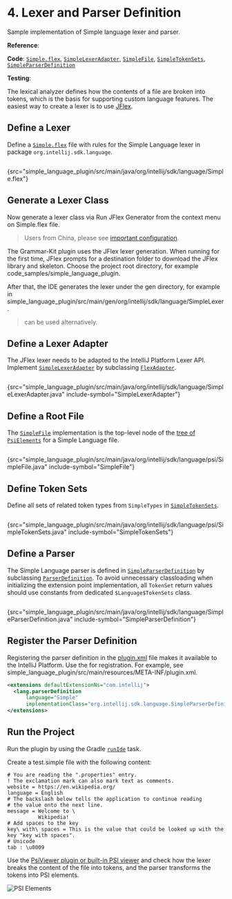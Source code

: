 <!-- Copyright 2000-2025 JetBrains s.r.o. and contributors. Use of this source code is governed by the Apache 2.0 license. -->

# 4. Lexer and Parser Definition

<link-summary>Sample implementation of Simple language lexer and parser.</link-summary>

<tldr>

**Reference**: [](implementing_lexer.md)

**Code**: [`Simple.flex`](%gh-sdk-samples-master%/simple_language_plugin/src/main/java/org/intellij/sdk/language/Simple.flex),
[`SimpleLexerAdapter`](%gh-sdk-samples-master%/simple_language_plugin/src/main/java/org/intellij/sdk/language/SimpleLexerAdapter.java),
[`SimpleFile`](%gh-sdk-samples-master%/simple_language_plugin/src/main/java/org/intellij/sdk/language/psi/SimpleFile.java),
[`SimpleTokenSets`](%gh-sdk-samples-master%/simple_language_plugin/src/main/java/org/intellij/sdk/language/psi/SimpleTokenSets.java),
[`SimpleParserDefinition`](%gh-sdk-samples-master%/simple_language_plugin/src/main/java/org/intellij/sdk/language/SimpleParserDefinition.java)

**Testing**: [](parsing_test.md)

</tldr>

<include from="language_and_filetype.md" element-id="custom_language_tutorial_header"></include>

The lexical analyzer defines how the contents of a file are broken into tokens, which is the basis for supporting custom language features.
The easiest way to create a lexer is to use [JFlex](https://jflex.de/).

## Define a Lexer

Define a [`Simple.flex`](%gh-sdk-samples-master%/simple_language_plugin/src/main/java/org/intellij/sdk/language/Simple.flex) file with rules for the Simple Language lexer in package `org.intellij.sdk.language`.

```java
```
{src="simple_language_plugin/src/main/java/org/intellij/sdk/language/Simple.flex"}

## Generate a Lexer Class

Now generate a lexer class via <ui-path>Run JFlex Generator</ui-path> from the context menu on <path>Simple.flex</path> file.

> Users from China, please see [important configuration](https://github.com/JetBrains/Grammar-Kit/issues/300#issuecomment-1476498645).

The Grammar-Kit plugin uses the JFlex lexer generation.
When running for the first time, JFlex prompts for a destination folder to download the JFlex library and skeleton.
Choose the project root directory, for example <path>code_samples/simple_language_plugin</path>.

After that, the IDE generates the lexer under the <path>gen</path> directory, for example in <path>simple_language_plugin/src/main/gen/org/intellij/sdk/language/SimpleLexer</path>.

> [](tools_gradle_grammar_kit_plugin.md) can be used alternatively.
>

## Define a Lexer Adapter

The JFlex lexer needs to be adapted to the IntelliJ Platform Lexer API.
Implement [`SimpleLexerAdapter`](%gh-sdk-samples-master%/simple_language_plugin/src/main/java/org/intellij/sdk/language/SimpleLexerAdapter.java) by subclassing [`FlexAdapter`](%gh-ic%/platform/core-impl/src/com/intellij/lexer/FlexAdapter.java).

```java
```
{src="simple_language_plugin/src/main/java/org/intellij/sdk/language/SimpleLexerAdapter.java" include-symbol="SimpleLexerAdapter"}

## Define a Root File

The [`SimpleFile`](%gh-sdk-samples-master%/simple_language_plugin/src/main/java/org/intellij/sdk/language/psi/SimpleFile.java) implementation is the top-level node of the [tree of `PsiElements`](implementing_parser_and_psi.md) for a Simple Language file.

```java
```
{src="simple_language_plugin/src/main/java/org/intellij/sdk/language/psi/SimpleFile.java" include-symbol="SimpleFile"}

## Define Token Sets

Define all sets of related token types from `SimpleTypes` in [`SimpleTokenSets`](%gh-sdk-samples-master%/simple_language_plugin/src/main/java/org/intellij/sdk/language/psi/SimpleTokenSets.java).

```java

```
{src="simple_language_plugin/src/main/java/org/intellij/sdk/language/psi/SimpleTokenSets.java" include-symbol="SimpleTokenSets"}

## Define a Parser

The Simple Language parser is defined in [`SimpleParserDefinition`](%gh-sdk-samples-master%/simple_language_plugin/src/main/java/org/intellij/sdk/language/SimpleParserDefinition.java) by subclassing [`ParserDefinition`](%gh-ic%/platform/core-api/src/com/intellij/lang/ParserDefinition.java).
To avoid unnecessary classloading when initializing the extension point implementation, all `TokenSet` return values should use constants from dedicated `$Language$TokenSets` class.

```java
```
{src="simple_language_plugin/src/main/java/org/intellij/sdk/language/SimpleParserDefinition.java" include-symbol="SimpleParserDefinition"}

## Register the Parser Definition

Registering the parser definition in the <path>[plugin.xml](plugin_configuration_file.md)</path> file makes it available to the IntelliJ Platform.
Use the <include from="snippets.topic" element-id="ep"><var name="ep" value="com.intellij.lang.parserDefinition"/></include> for registration.
For example, see <path>simple_language_plugin/src/main/resources/META-INF/plugin.xml</path>.

```xml
<extensions defaultExtensionNs="com.intellij">
  <lang.parserDefinition
      language="Simple"
      implementationClass="org.intellij.sdk.language.SimpleParserDefinition"/>
</extensions>
```

## Run the Project

Run the plugin by using the Gradle [`runIde`](creating_plugin_project.md#running-a-plugin-with-the-runide-gradle-task) task.

Create a <path>test.simple</path>  file with the following content:

```properties
# You are reading the ".properties" entry.
! The exclamation mark can also mark text as comments.
website = https://en.wikipedia.org/
language = English
# The backslash below tells the application to continue reading
# the value onto the next line.
message = Welcome to \
          Wikipedia!
# Add spaces to the key
key\ with\ spaces = This is the value that could be looked up with the key "key with spaces".
# Unicode
tab : \u0009
```

Use the [PsiViewer plugin or built-in PSI viewer](explore_api.md#internalMode) and check how the lexer breaks the content of the file into tokens,
and the parser transforms the tokens into PSI elements.

![PSI Elements](psi_elements.png)
